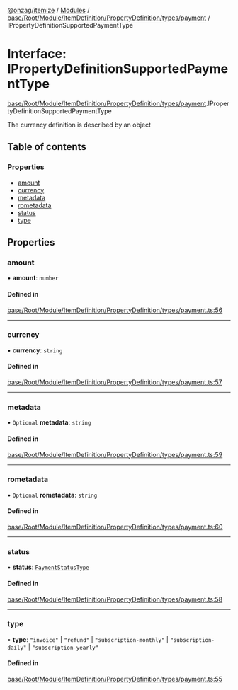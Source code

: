 [@onzag/itemize](../README.md) / [Modules](../modules.md) / [base/Root/Module/ItemDefinition/PropertyDefinition/types/payment](../modules/base_Root_Module_ItemDefinition_PropertyDefinition_types_payment.md) / IPropertyDefinitionSupportedPaymentType

# Interface: IPropertyDefinitionSupportedPaymentType

[base/Root/Module/ItemDefinition/PropertyDefinition/types/payment](../modules/base_Root_Module_ItemDefinition_PropertyDefinition_types_payment.md).IPropertyDefinitionSupportedPaymentType

The currency definition is described by an object

## Table of contents

### Properties

- [amount](base_Root_Module_ItemDefinition_PropertyDefinition_types_payment.IPropertyDefinitionSupportedPaymentType.md#amount)
- [currency](base_Root_Module_ItemDefinition_PropertyDefinition_types_payment.IPropertyDefinitionSupportedPaymentType.md#currency)
- [metadata](base_Root_Module_ItemDefinition_PropertyDefinition_types_payment.IPropertyDefinitionSupportedPaymentType.md#metadata)
- [rometadata](base_Root_Module_ItemDefinition_PropertyDefinition_types_payment.IPropertyDefinitionSupportedPaymentType.md#rometadata)
- [status](base_Root_Module_ItemDefinition_PropertyDefinition_types_payment.IPropertyDefinitionSupportedPaymentType.md#status)
- [type](base_Root_Module_ItemDefinition_PropertyDefinition_types_payment.IPropertyDefinitionSupportedPaymentType.md#type)

## Properties

### amount

• **amount**: `number`

#### Defined in

[base/Root/Module/ItemDefinition/PropertyDefinition/types/payment.ts:56](https://github.com/onzag/itemize/blob/59702dd5/base/Root/Module/ItemDefinition/PropertyDefinition/types/payment.ts#L56)

___

### currency

• **currency**: `string`

#### Defined in

[base/Root/Module/ItemDefinition/PropertyDefinition/types/payment.ts:57](https://github.com/onzag/itemize/blob/59702dd5/base/Root/Module/ItemDefinition/PropertyDefinition/types/payment.ts#L57)

___

### metadata

• `Optional` **metadata**: `string`

#### Defined in

[base/Root/Module/ItemDefinition/PropertyDefinition/types/payment.ts:59](https://github.com/onzag/itemize/blob/59702dd5/base/Root/Module/ItemDefinition/PropertyDefinition/types/payment.ts#L59)

___

### rometadata

• `Optional` **rometadata**: `string`

#### Defined in

[base/Root/Module/ItemDefinition/PropertyDefinition/types/payment.ts:60](https://github.com/onzag/itemize/blob/59702dd5/base/Root/Module/ItemDefinition/PropertyDefinition/types/payment.ts#L60)

___

### status

• **status**: [`PaymentStatusType`](../enums/base_Root_Module_ItemDefinition_PropertyDefinition_types_payment.PaymentStatusType.md)

#### Defined in

[base/Root/Module/ItemDefinition/PropertyDefinition/types/payment.ts:58](https://github.com/onzag/itemize/blob/59702dd5/base/Root/Module/ItemDefinition/PropertyDefinition/types/payment.ts#L58)

___

### type

• **type**: ``"invoice"`` \| ``"refund"`` \| ``"subscription-monthly"`` \| ``"subscription-daily"`` \| ``"subscription-yearly"``

#### Defined in

[base/Root/Module/ItemDefinition/PropertyDefinition/types/payment.ts:55](https://github.com/onzag/itemize/blob/59702dd5/base/Root/Module/ItemDefinition/PropertyDefinition/types/payment.ts#L55)
